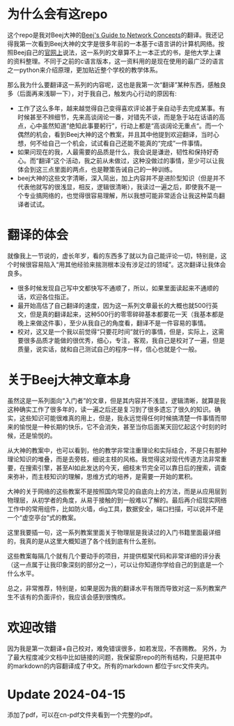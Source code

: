 # 为什么会有这repo
这个repo是我对Beej大神的[Beej's Guide to Network Concepts](https://github.com/beejjorgensen/bgnet0)的翻译。我还记得我第一次看到Beej大神的文字是很多年前的一本基于c语言讲的计算机网络。按照Beej自己的[官网上](https://beej.us/guide/bgnet0/)说法，这一系列的文章算不上一本正式的书，是他大学上课的资料整理。不同于之前的c语言版本，这一资料用的是现在使用的最广泛的语言之一python来介绍原理，更加贴近整个学校的教学体系。

那么我为什么要翻译这一系列的内容呢，这也是我第一次“翻译”某种东西，感触良多（后面再来浅聊一下），对于我自己，触发内心行动的原因有:
* 工作了这么多年，越来越觉得自己变得喜欢评论甚于亲自动手去完成某事。有时候甚至不辨细节，先来高谈阔论一番，对错先不谈，而是急于站在话语的高点，心中虽然知道“绝知此事要躬行”，行动上都是“高谈阔论无重点“。而一个偶然的机会，看到Beej大神的这个教案，并且其中他提到欢迎翻译，当时心想，何不给自己一个机会，试试看自己还能不能真的“完成”一件事情。
* 如果问现在的我，人最需要的品质是什么，我会说是谦逊，韧性和保持好奇心。而“翻译”这个活动，我之前从未做过，这种没做过的事情，至少可以让我体会到这三点里面的两点，也是鞭策告诫自己的一种训练。
* beej大神的这些文字清晰，深入简出，加上内容并不是进阶型知识（但是并不代表他就写的很浅显，相反，逻辑很清晰），我读过一遍之后，即使我不是一个专业搞网络的，也觉得很容易理解，所以我想可能非常适合让我这种菜鸟翻译者试试。

# 翻译的体会
就像我上一节说的，虚长年岁，看的东西多了就以为自己能评论一切，特别是，这个时候很容易陷入“用其他经验来揣测根本没有涉足过的领域”。这次翻译让我体会良多。
* 很多时候发现自己写中文都快写不通顺了，所以，如果里面读起来不通顺的话，欢迎各位指正。
* 最开始高估了自己翻译的速度，因为这一系列文章最长的大概也就500行英文，但是真的翻译起来，这种500行的零零碎碎基本都要花一天（我基本都是晚上来做这件事），至少从我自己的角度看，翻译不是一件容易的事情。
* 校对，这又是一个我以前觉得“只要花时间”就行的事情，但是，实际上，这需要很多品质才能做的很优秀，细心，专注，客观，我自己是校对了一遍，但是质量，说实话，就和自己测试自己的程序一样，信心也就是个一般。

# 关于Beej大神文章本身
虽然这是一系列面向“入门者”的文章，但是其内容并不浅显，逻辑清晰，就算是我这种确实工作了很多年的，读一遍之后还是复习到了很多遗忘了很久的知识。确实，这些知识可能很难真的用上，但是，我永远觉得任何时候搞清楚一件事情而带来的愉悦是一种长期的快乐，它不会消失，甚至当你后面某天回忆起这个时刻的时候，还是愉悦的。

从大神的教案中，也可以看到，他的教学非常注重理论和实际结合，不是只有那种理论知识的堆叠，而是去旁枝，细说主枝的风格。我觉得这对现代传道方法非常重要，在搜索引擎，甚至AI如此发达的今天，细枝末节完全可以靠日后的搜索，调查来弥补，而主枝知识的理解，思维方式的培养，是需要一开始的累积。

大神的关于网络的这些教案不是按照国内常见的自底向上的方法，而是从应用层到物理层，从初学者的角度，从易于接触的到一般难以了解的。最后再介绍现实网络工作中的常用组件，比如防火墙，dig工具，数据安全，端口扫描，可以说并不是一个“虚空亭台”式的教案。

这里我要插一句，这一系列教案里面关于物理层是我读过的入门书籍里面最详细的，我真的是从这里大概知道了各个线到底有什么差别。

这些教案每隔几个就有几个要动手的项目，并提供框架代码和非常详细的评分表（这一点属于让我印象深刻的部分之一），可以让你知道你学给自己的到底是一个什么水平。

总之，非常推荐，特别是，如果是因为我的翻译水平有限而导致对这一系列教案产生不该有的负面评价，我应该会感到很愧疚。

# 欢迎改错
因为我是第一次翻译+自己校对，难免错误很多，如若发现，不吝赐教。
另外，为了最大程度减少文档中比如链接的问题，我保留原repo的所有结构，只是把其中的markdown的内容翻译成了中文。所有的markdown 都位于src文件夹内。

# Update 2024-04-15
添加了pdf，可以在cn-pdf文件夹看到一个完整的pdf。